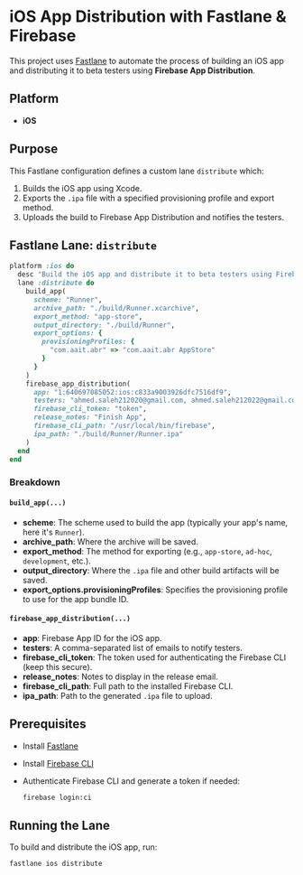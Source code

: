 # iOS App Distribution with Fastlane & Firebase

This project uses [Fastlane](https://fastlane.tools/) to automate the process of building an iOS app and distributing it to beta testers using **Firebase App Distribution**.

## Platform

- **iOS**

## Purpose

This Fastlane configuration defines a custom lane `distribute` which:
1. Builds the iOS app using Xcode.
2. Exports the `.ipa` file with a specified provisioning profile and export method.
3. Uploads the build to Firebase App Distribution and notifies the testers.

## Fastlane Lane: `distribute`

```ruby
platform :ios do
  desc "Build the iOS app and distribute it to beta testers using Firebase App Distribution"
  lane :distribute do
    build_app(
      scheme: "Runner",
      archive_path: "./build/Runner.xcarchive",
      export_method: "app-store",
      output_directory: "./build/Runner",
      export_options: {
        provisioningProfiles: { 
          "com.aait.abr" => "com.aait.abr AppStore"
        }
      }
    )
    firebase_app_distribution(
      app: "1:640697085052:ios:c833a9003926dfc7516df9",
      testers: "ahmed.saleh212020@gmail.com, ahmed.saleh212022@gmail.com",
      firebase_cli_token: "token",
      release_notes: "Finish App",
      firebase_cli_path: "/usr/local/bin/firebase",
      ipa_path: "./build/Runner/Runner.ipa"
    )
  end
end
````

### Breakdown

#### `build_app(...)`

* **scheme**: The scheme used to build the app (typically your app's name, here it's `Runner`).
* **archive\_path**: Where the archive will be saved.
* **export\_method**: The method for exporting (e.g., `app-store`, `ad-hoc`, `development`, etc.).
* **output\_directory**: Where the `.ipa` file and other build artifacts will be saved.
* **export\_options.provisioningProfiles**: Specifies the provisioning profile to use for the app bundle ID.

#### `firebase_app_distribution(...)`

* **app**: Firebase App ID for the iOS app.
* **testers**: A comma-separated list of emails to notify testers.
* **firebase\_cli\_token**: The token used for authenticating the Firebase CLI (keep this secure).
* **release\_notes**: Notes to display in the release email.
* **firebase\_cli\_path**: Full path to the installed Firebase CLI.
* **ipa\_path**: Path to the generated `.ipa` file to upload.

## Prerequisites

* Install [Fastlane](https://docs.fastlane.tools/getting-started/ios/setup/)
* Install [Firebase CLI](https://firebase.google.com/docs/cli)
* Authenticate Firebase CLI and generate a token if needed:

  ```bash
  firebase login:ci
  ```

## Running the Lane

To build and distribute the iOS app, run:

```bash
fastlane ios distribute
```
